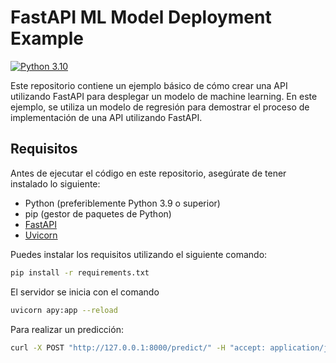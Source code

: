 # FastAPI ML Model Deployment Example

[![Python 3.10](https://img.shields.io/badge/Python-3.10-blue.svg)](https://www.python.org/downloads/release/python-3101/)

Este repositorio contiene un ejemplo básico de cómo crear una API utilizando FastAPI para desplegar un modelo de machine learning. En este ejemplo, se utiliza un modelo de regresión para demostrar el proceso de implementación de una API utilizando FastAPI.

## Requisitos

Antes de ejecutar el código en este repositorio, asegúrate de tener instalado lo siguiente:

- Python (preferiblemente Python 3.9 o superior)
- pip (gestor de paquetes de Python)
- [FastAPI](https://fastapi.tiangolo.com/)
- [Uvicorn](https://www.uvicorn.org/)

Puedes instalar los requisitos utilizando el siguiente comando:

```bash
pip install -r requirements.txt
```

El servidor se inicia con el comando

```bash
uvicorn apy:app --reload
```

Para realizar un predicción:

```bash
curl -X POST "http://127.0.0.1:8000/predict/" -H "accept: application/json" -H "Content-Type: application/json" -d "{\"hours\": 5.0}"
```
